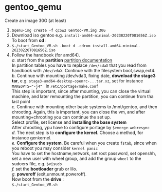 # gentoo_qemu<br>
Create an image 30G (at least)
1. ```$qemu-img create -f qcow2 Gentoo-VM.img 30G```
2. Download iso gentoo e.g. ```install-amd64-minimal-20230220T081656Z.iso```
To boot from **cd** :
3. ```$./start_Gentoo_VM.sh -boot d -cdrom install-amd64-minimal-20230220T081656Z.iso```
4. Follow the handbook (for amd64). <br>
*a.* start from the **partition** [partition documentation](https://wiki.gentoo.org/wiki/Handbook:AMD64/Installation/Disks) <br>
In partition tables you have to replace ```/dev/sdaX``` that you read from handbook with ```/dev/vdaX```. Continue with the filesystem
boot,swap,ext4.<br>
*b.* Continue with mounting /dev/vda3, fixing date, **download the stage3 tar**, e.g. ```stage3-amd64-desktop-openrc-...tar.xz```, set for instance ```MAKEOPTS="-j4" ``` in ```/etc/portage/make.conf```<br>
This step is important, since after mounting, you can close the virtual machine, and later remounting the partition, you can continue from tha last point<br>
*c.* Continue with mounting other basic systems to /mnt/gentoo, and then chrooting.
Again, this is important, you can close the vm, and after mounting+chrooting you can continue the set up.<br>
Select profile, set license and **installing the base system**<br>
After chrooting, ypu have to configure portage by ```$emerge-webresync```<br>
*d.* The next step is to **configure the kernel**. Choose a method, for instance genkernel. <br>
*e.* **Configure the system**. Be careful when you create ```fstab```, since when you reboot you may consider ```kernel panic```<br>
You have to set the hostname,network, set root password, set openshh, set a new user with wheel group, and add the group ```wheel``` to the sudoers file, e.g. ```$visudo```<br>
*f.* set the **bootloader** grub or lilo.<br>
*g.* **poweroff** (exit,unmount,poweroff).<br>
Now boot from the **drive** :<br>
 ```$./start_Gentoo_VM.sh```
